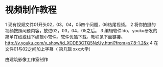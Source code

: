 # 视频制作教程  

1 现有视频文件01开头02，03，04，05四个问题，06结尾视频。
2 将你拍摄的视频按照问题内容，放进02，03，04，05之后。
3 编辑软件Ido，youku研发的简单在线或线下编辑小软件。软件优酷下载。教程见下面链接。
http://v.youku.com/v_show/id_XODE3OTQ5NzUy.html?from=s7.8-1.2&x
4 在文件01与02之间加上字幕（ 第几辑 xxx大学）

由建筑影像工作室制作

